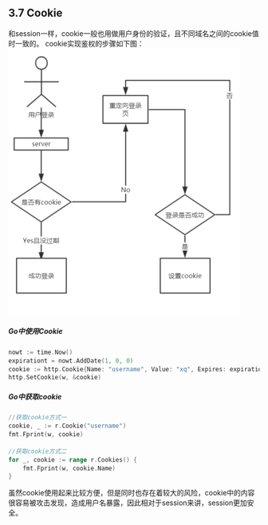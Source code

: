 ## 3.7 Cookie
和session一样，cookie一般也用做用户身份的验证，且不同域名之间的cookie值时一致的。
cookie实现鉴权的步骤如下图：
![](../../img/1562200471350-ab0079a9-4904-444e-8ce5-4367c5a946b7.png?x-oss-process=image/resize,w_464#align=left&display=inline&height=533&originHeight=533&originWidth=464&status=done&width=464)
##### Go中使用Cookie

```go
nowt := time.Now()
expirationt = nowt.AddDate(1, 0, 0)
cookie := http.Cookie{Name: "username", Value: "xq", Expires: expirationt}
http.SetCookie(w, &cookie)
```

##### Go中获取cookie

```go
//获取cookie方式一
cookie, _ := r.Cookie("username")
fmt.Fprint(w, cookie)

//获取cookie方式二
for _, cookie := range r.Cookies() {
	fmt.Fprint(w, cookie.Name)
}
```

虽然cookie使用起来比较方便，但是同时也存在着较大的风险，cookie中的内容很容易被攻击发现，造成用户名暴露，因此相对于session来讲，session更加安全。